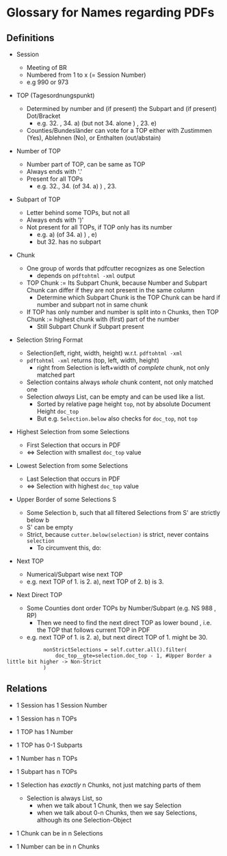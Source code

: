 # Glossary for Names regarding PDFs

## Definitions

* Session
  * Meeting of BR
  * Numbered from 1 to x (= Session Number)
  * e.g 990 or 973

* TOP (Tagesordnungspunkt)
  * Determined by number and (if present) the Subpart and (if present) Dot/Bracket
    * e.g. 32. , 34. a) (but not 34. alone ) , 23. e)
  * Counties/Bundesländer can vote for a TOP either with Zustimmen (Yes), Ablehnen (No), or Enthalten (out/abstain)

* Number of TOP
  * Number part of TOP, can be same as TOP
  * Always ends with '.'
  * Present for all TOPs
    * e.g. 32., 34. (of 34. a) ) , 23.

* Subpart of TOP
  * Letter behind some TOPs, but not all
  * Always ends with ')'
  * Not present for all TOPs, if TOP only has its number
    * e.g. a) (of 34. a) ) , e)
    * but 32. has no subpart

* Chunk
  * One group of words that pdfcutter recognizes as one Selection
    * depends on `pdftohtml -xml` output
  * TOP Chunk := Its Subpart Chunk, because Number and Subpart Chunk can differ if they are not present in the same column
      * Determine which Subpart Chunk is the TOP Chunk can be hard if number and subpart not in same chunk
  * If TOP has only number and number is split into n Chunks, then TOP Chunk := highest chunk with (first) part of the number
    * Still Subpart Chunk if Subpart present

* Selection String Format
  * Selection(left, right, width, height) w.r.t. `pdftohtml -xml`
  * `pdftohtml -xml` returns (top, left, width, height)
    * right from Selection is left+width of *complete* chunk, not only matched part
  * Selection contains always *whole* chunk content, not only matched one
  * Selection *always* List, can be empty and can be used like a list.
    * Sorted by relative page height `top`, not by absolute Document Height `doc_top`
    * But e.g. `Selection.below` also checks for `doc_top`, not `top`

* Highest Selection from some Selections
  * First Selection that occurs in PDF
  * <=> Selection with smallest `doc_top` value

* Lowest Selection from some Selections
  * Last Selection that occurs in PDF
  * <=> Selection with highest `doc_top` value

* Upper Border of some Selections S
  * Some Selection b, such that all filtered Selections from S' are strictly below b
  * S' can be empty
  * Strict, because `cutter.below(selection)` is strict, never contains `selection`
    * To circumvent this, do:

* Next TOP
  * Numerical/Subpart wise next TOP
  * e.g. next TOP of 1. is 2. a), next TOP of 2. b) is 3.

* Next Direct TOP
  * Some Counties dont order TOPs by Number/Subpart (e.g. NS 988 , RP)
    * Then we need to find the next direct TOP as lower bound  , i.e. the TOP that follows current TOP in PDF
  * e.g. next TOP of 1. is 2. a), but next direct TOP of 1. might be 30. 

```
            nonStrictSelections = self.cutter.all().filter(
                doc_top__gte=selection.doc_top - 1, #Upper Border a little bit higher -> Non-Strict
            )
```


## Relations

* 1 Session has 1 Session Number
* 1 Session has n TOPs
* 1 TOP has 1 Number
* 1 TOP has 0-1 Subparts
* 1 Number has n TOPs
* 1 Subpart has n TOPs
* 1 Selection has *exactly* n Chunks, not just matching parts of them
  * Selection is always List, so
    * when we talk about 1 Chunk, then we say Selection
    * when we talk about 0-n Chunks, then we say Selections, although its one Selection-Object
    
* 1 Chunk can be in n Selections
* 1 Number can be in n Chunks

